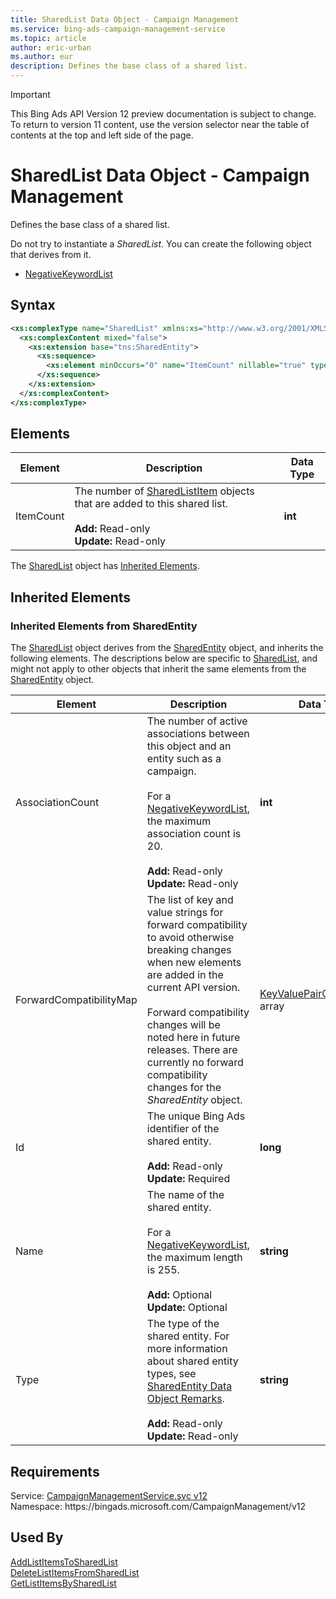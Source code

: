 ```yaml
---
title: SharedList Data Object - Campaign Management
ms.service: bing-ads-campaign-management-service
ms.topic: article
author: eric-urban
ms.author: eur
description: Defines the base class of a shared list.
---
```

> [!IMPORTANT]
> This Bing Ads API Version 12 preview documentation is subject to change. To return to version 11 content, use the version selector near the table of contents at the top and left side of the page.

# SharedList Data Object - Campaign Management
Defines the base class of a shared list.

Do not try to instantiate a *SharedList*. You can create the following object that derives from it.
-   [NegativeKeywordList](negativekeywordlist.md)

## Syntax
```xml
<xs:complexType name="SharedList" xmlns:xs="http://www.w3.org/2001/XMLSchema">
  <xs:complexContent mixed="false">
    <xs:extension base="tns:SharedEntity">
      <xs:sequence>
        <xs:element minOccurs="0" name="ItemCount" nillable="true" type="xs:int" />
      </xs:sequence>
    </xs:extension>
  </xs:complexContent>
</xs:complexType>
```

## <a name="elements"></a>Elements

|Element|Description|Data Type|
|-----------|---------------|-------------|
|<a name="itemcount"></a>ItemCount|The number of [SharedListItem](sharedlistitem.md) objects that are added to this shared list.<br /><br />**Add:** Read-only<br />**Update:** Read-only|**int**|

The [SharedList](sharedlist.md) object has [Inherited Elements](#inheritedelements).

## <a name="inheritedelements"></a>Inherited Elements

### <a name="inheritedelementssharedentity"></a>Inherited Elements from SharedEntity
The [SharedList](sharedlist.md) object derives from the [SharedEntity](sharedentity.md) object, and inherits the following elements. The descriptions below are specific to [SharedList](sharedlist.md), and might not apply to other objects that inherit the same elements from the [SharedEntity](sharedentity.md) object.  

|Element|Description|Data Type|
|-----------|---------------|-------------|
|<a name="associationcount"></a>AssociationCount|The number of active associations between this object and an entity such as a campaign.<br /><br />For a [NegativeKeywordList](negativekeywordlist.md), the maximum association count is 20.<br /><br />**Add:** Read-only<br />**Update:** Read-only|**int**|
|<a name="forwardcompatibilitymap"></a>ForwardCompatibilityMap|The list of key and value strings for forward compatibility to avoid otherwise breaking changes when new elements are added in the current API version.<br /><br /> Forward compatibility changes will be noted here in future releases. There are currently no forward compatibility changes for the *SharedEntity* object.|[KeyValuePairOfstringstring](keyvaluepairofstringstring.md) array|
|<a name="id"></a>Id|The unique Bing Ads identifier of the shared entity.<br /><br />**Add:** Read-only<br />**Update:** Required|**long**|
|<a name="name"></a>Name|The name of the shared entity.<br /><br />For a [NegativeKeywordList](negativekeywordlist.md), the maximum length is 255.<br /><br />**Add:** Optional<br />**Update:** Optional|**string**|
|<a name="type"></a>Type|The type of the shared entity. For more information about shared entity types, see [SharedEntity Data Object Remarks](sharedentity.md#remarks).<br /><br />**Add:** Read-only<br />**Update:** Read-only|**string**|

## Requirements
Service: [CampaignManagementService.svc v12](https://campaign.api.bingads.microsoft.com/Api/Advertiser/CampaignManagement/v12/CampaignManagementService.svc)  
Namespace: https\://bingads.microsoft.com/CampaignManagement/v12  

## Used By
[AddListItemsToSharedList](addlistitemstosharedlist.md)  
[DeleteListItemsFromSharedList](deletelistitemsfromsharedlist.md)  
[GetListItemsBySharedList](getlistitemsbysharedlist.md)  

